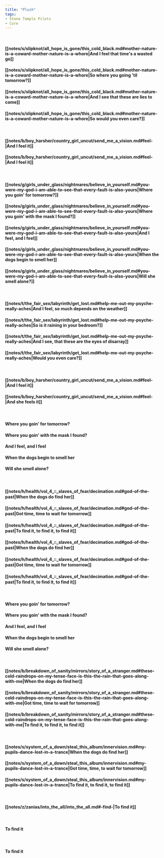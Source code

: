 ```yaml
---
title: "Plush"
tags:
- Stone Temple Pilots
- Core
---
```

&nbsp;
#### [[notes/s/slipknot/all_hope_is_gone/this_cold_black.md#mother-nature-is-a-coward-mother-nature-is-a-whore|And I feel that time's a wasted go]]
#### [[notes/s/slipknot/all_hope_is_gone/this_cold_black.md#mother-nature-is-a-coward-mother-nature-is-a-whore|So where you going 'til tomorrow?]]
#### [[notes/s/slipknot/all_hope_is_gone/this_cold_black.md#mother-nature-is-a-coward-mother-nature-is-a-whore|And I see that these are lies to come]]
#### [[notes/s/slipknot/all_hope_is_gone/this_cold_black.md#mother-nature-is-a-coward-mother-nature-is-a-whore|So would you even care?]]
&nbsp;
#### [[notes/b/boy_harsher/country_girl_uncut/send_me_a_vision.md#feel-|And I feel it]]
#### [[notes/b/boy_harsher/country_girl_uncut/send_me_a_vision.md#feel-|And I feel it]]
&nbsp;
#### [[notes/g/girls_under_glass/nightmares/believe_in_yourself.md#you-were-my-god-i-am-able-to-see-that-every-fault-is-also-yours|Where you goin' for tomorrow?]]
#### [[notes/g/girls_under_glass/nightmares/believe_in_yourself.md#you-were-my-god-i-am-able-to-see-that-every-fault-is-also-yours|Where you goin' with the mask I found?]]
#### [[notes/g/girls_under_glass/nightmares/believe_in_yourself.md#you-were-my-god-i-am-able-to-see-that-every-fault-is-also-yours|And I feel, and I feel]]
#### [[notes/g/girls_under_glass/nightmares/believe_in_yourself.md#you-were-my-god-i-am-able-to-see-that-every-fault-is-also-yours|When the dogs begin to smell her]]
#### [[notes/g/girls_under_glass/nightmares/believe_in_yourself.md#you-were-my-god-i-am-able-to-see-that-every-fault-is-also-yours|Will she smell alone?]]
&nbsp;
#### [[notes/t/the_fair_sex/labyrinth/get_lost.md#help-me-out-my-psyche-really-aches|And I feel, so much depends on the weather]]
#### [[notes/t/the_fair_sex/labyrinth/get_lost.md#help-me-out-my-psyche-really-aches|So is it raining in your bedroom?]]
#### [[notes/t/the_fair_sex/labyrinth/get_lost.md#help-me-out-my-psyche-really-aches|And I see, that these are the eyes of disarray]]
#### [[notes/t/the_fair_sex/labyrinth/get_lost.md#help-me-out-my-psyche-really-aches|Would you even care?]]
&nbsp;
#### [[notes/b/boy_harsher/country_girl_uncut/send_me_a_vision.md#feel-|And I feel it]]
#### [[notes/b/boy_harsher/country_girl_uncut/send_me_a_vision.md#feel-|And she feels it]]
&nbsp;
#### Where you goin' for tomorrow?
#### Where you goin' with the mask I found?
#### And I feel, and I feel
#### When the dogs begin to smell her
#### Will she smell alone?
&nbsp;
#### [[notes/h/health/vol_4_꞉꞉_slaves_of_fear/decimation.md#god-of-the-past|When the dogs do find her]]
#### [[notes/h/health/vol_4_꞉꞉_slaves_of_fear/decimation.md#god-of-the-past|Got time, time to wait for tomorrow]]
#### [[notes/h/health/vol_4_꞉꞉_slaves_of_fear/decimation.md#god-of-the-past|To find it, to find it, to find it]]
#### [[notes/h/health/vol_4_꞉꞉_slaves_of_fear/decimation.md#god-of-the-past|When the dogs do find her]]
#### [[notes/h/health/vol_4_꞉꞉_slaves_of_fear/decimation.md#god-of-the-past|Got time, time to wait for tomorrow]]
#### [[notes/h/health/vol_4_꞉꞉_slaves_of_fear/decimation.md#god-of-the-past|To find it, to find it, to find it]]
&nbsp;
#### Where you goin' for tomorrow?
#### Where you goin' with the mask I found?
#### And I feel, and I feel
#### When the dogs begin to smell her
#### Will she smell alone?
&nbsp;
#### [[notes/b/breakdown_of_sanity/mirrors/story_of_a_stranger.md#these-cold-raindrops-on-my-tense-face-is-this-the-rain-that-goes-along-with-me|When the dogs do find her]]
#### [[notes/b/breakdown_of_sanity/mirrors/story_of_a_stranger.md#these-cold-raindrops-on-my-tense-face-is-this-the-rain-that-goes-along-with-me|Got time, time to wait for tomorrow]]
#### [[notes/b/breakdown_of_sanity/mirrors/story_of_a_stranger.md#these-cold-raindrops-on-my-tense-face-is-this-the-rain-that-goes-along-with-me|To find it, to find it, to find it]]
&nbsp;
#### [[notes/s/system_of_a_down/steal_this_album/innervision.md#my-pupils-dance-lost-in-a-trance|When the dogs do find her]]
#### [[notes/s/system_of_a_down/steal_this_album/innervision.md#my-pupils-dance-lost-in-a-trance|Got time, time, to wait for tomorrow]]
#### [[notes/s/system_of_a_down/steal_this_album/innervision.md#my-pupils-dance-lost-in-a-trance|To find it, to find it, to find it]]
&nbsp;
#### [[notes/z/zanias/into_the_all/into_the_all.md#-find-|To find it]]
&nbsp;
#### To find it
&nbsp;
#### To find it

